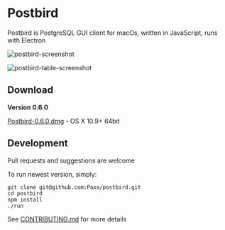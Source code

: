 # Postbird

Postbird is PostgreSQL GUI client for macOs, written in JavaScript, runs with Electron

![postbird-screenshot](https://cloud.githubusercontent.com/assets/26019/24329271/0758103e-1234-11e7-916c-40d407799580.png)

![postbird-table-screenshot](https://cloud.githubusercontent.com/assets/26019/24329272/075a06c8-1234-11e7-9fb8-fc800343e8ad.png)


## Download

**Version 0.6.0**

[Postbird-0.6.0.dmg](https://github.com/Paxa/postbird/releases/download/0.6.0/Postbird-0.6.0.dmg) - OS X 10.9+ 64bit


## Development

Pull requests and suggestions are welcome

To run newest version, simply:

    git clone git@github.com:Paxa/postbird.git
    cd postbird
    npm install
    ./run

See [CONTRIBUTING.md](/CONTRIBUTING.md) for more details
